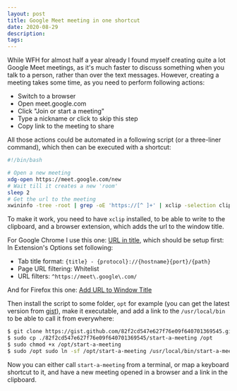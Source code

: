 ```yaml
---
layout: post
title: Google Meet meeting in one shortcut
date: 2020-08-29
description: 
tags: 
---
```


While WFH for almost half a year already I found myself creating quite a lot Google Meet meetings, as it's much faster to discuss something when you talk to a person, rather than over the text messages. However, creating a meeting takes some time, as you need to perform following actions: 

 - Switch to a browser
 - Open meet.google.com
 - Click "Join or start a meeting"
 - Type a nickname or click to skip this step
 - Copy link to the meeting to share

All those actions could be automated in a following script (or a three-liner command), which then can be executed with a shortcut:

```bash
#!/bin/bash

# Open a new meeting
xdg-open https://meet.google.com/new
# Wait till it creates a new 'room'
sleep 2
# Get the url to the meeting
xwininfo -tree -root | grep -oE 'https://[^ ]+' | xclip -selection clipboard
```

To make it work, you need to have `xclip` installed, to be able to write to the clipboard, and a browser extension, which adds the url to the window title.  

For Google Chrome I use this one: [URL in title](https://chrome.google.com/webstore/detail/url-in-title/ignpacbgnbnkaiooknalneoeladjnfgb), which should be setup first:  
In Extension's Options set following:
 - Tab title format: `{title} - {protocol}://{hostname}{port}/{path}`
 - Page URL filtering: Whitelist
 - URL filters: `^https://meet\.google\.com/`

And for Firefox this one: [Add URL to Window Title](https://addons.mozilla.org/en-US/firefox/addon/add-url-to-window-title/)

Then install the script to some folder, `opt` for example (you can get the latest version from [gist](https://gist.github.com/streetturtle/82f2cd547e627f76e09f640701369545)), make it executable, and add a link to the `/usr/local/bin` to be able to call it from everywhere:

```bash
$ git clone https://gist.github.com/82f2cd547e627f76e09f640701369545.git
$ sudo cp ./82f2cd547e627f76e09f640701369545/start-a-meeting /opt
$ sudo chmod +x /opt/start-a-meeting
$ sudo /opt sudo ln -sf /opt/start-a-meeting /usr/local/bin/start-a-meeting
```

Now you can either call `start-a-meeting` from a terminal, or map a keyboard shortcut to it, and have a new meeting opened in a browser and a link in the clipboard. 
